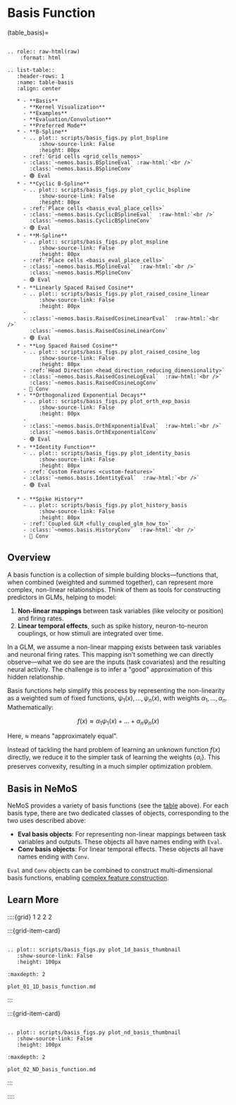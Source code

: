 # Basis Function

(table_basis)=
```{eval-rst}

.. role:: raw-html(raw)
    :format: html
    
.. list-table::
   :header-rows: 1
   :name: table-basis
   :align: center

   * - **Basis**
     - **Kernel Visualization**
     - **Examples**
     - **Evaluation/Convolution**
     - **Preferred Mode**
   * - **B-Spline**
     - .. plot:: scripts/basis_figs.py plot_bspline
          :show-source-link: False
          :height: 80px
     - :ref:`Grid cells <grid_cells_nemos>`
     - :class:`~nemos.basis.BSplineEval` :raw-html:`<br />`
       :class:`~nemos.basis.BSplineConv`
     - 🟢 Eval
   * - **Cyclic B-Spline**
     - .. plot:: scripts/basis_figs.py plot_cyclic_bspline
          :show-source-link: False
          :height: 80px
     - :ref:`Place cells <basis_eval_place_cells>`
     - :class:`~nemos.basis.CyclicBSplineEval`  :raw-html:`<br />`
       :class:`~nemos.basis.CyclicBSplineConv`
     - 🟢 Eval
   * - **M-Spline**
     - .. plot:: scripts/basis_figs.py plot_mspline
          :show-source-link: False
          :height: 80px
     - :ref:`Place cells <basis_eval_place_cells>`
     - :class:`~nemos.basis.MSplineEval`  :raw-html:`<br />`
       :class:`~nemos.basis.MSplineConv`
     - 🟢 Eval
   * - **Linearly Spaced Raised Cosine**
     - .. plot:: scripts/basis_figs.py plot_raised_cosine_linear
          :show-source-link: False
          :height: 80px
     - 
     - :class:`~nemos.basis.RaisedCosineLinearEval`  :raw-html:`<br />`
       :class:`~nemos.basis.RaisedCosineLinearConv`
     - 🟢 Eval
   * - **Log Spaced Raised Cosine**
     - .. plot:: scripts/basis_figs.py plot_raised_cosine_log
          :show-source-link: False
          :height: 80px
     - :ref:`Head Direction <head_direction_reducing_dimensionality>`
     - :class:`~nemos.basis.RaisedCosineLogEval`  :raw-html:`<br />`
       :class:`~nemos.basis.RaisedCosineLogConv`
     - 🔵 Conv
   * - **Orthogonalized Exponential Decays**
     - .. plot:: scripts/basis_figs.py plot_orth_exp_basis
          :show-source-link: False
          :height: 80px
     - 
     - :class:`~nemos.basis.OrthExponentialEval`  :raw-html:`<br />`
       :class:`~nemos.basis.OrthExponentialConv`
     - 🟢 Eval
   * - **Identity Function**
     - .. plot:: scripts/basis_figs.py plot_identity_basis
          :show-source-link: False
          :height: 80px
     - :ref:`Custom Features <custom-features>`
     - :class:`~nemos.basis.IdentityEval`  :raw-html:`<br />`
     - 🟢 Eval
     
   * - **Spike History**
     - .. plot:: scripts/basis_figs.py plot_history_basis
          :show-source-link: False
          :height: 80px
     - :ref:`Coupled GLM <fully_coupled_glm_how_to>`
     - :class:`~nemos.basis.HistoryConv`  :raw-html:`<br />`
     - 🔵 Conv
```

## Overview

A basis function is a collection of simple building blocks—functions that, when combined (weighted and summed together), can represent more complex, non-linear relationships. Think of them as tools for constructing predictors in GLMs, helping to model:

1. **Non-linear mappings** between task variables (like velocity or position) and firing rates.
2. **Linear temporal effects**, such as spike history, neuron-to-neuron couplings, or how stimuli are integrated over time.

In a GLM, we assume a non-linear mapping exists between task variables and neuronal firing rates. This mapping isn’t something we can directly observe—what we do see are the inputs (task covariates) and the resulting neural activity. The challenge is to infer a "good" approximation of this hidden relationship.

Basis functions help simplify this process by representing the non-linearity as a weighted sum of fixed functions, $\psi_1(x), \dots, \psi_n(x)$, with weights $\alpha_1, \dots, \alpha_n$. Mathematically:

$$
f(x) \approx \alpha_1 \psi_1(x) + \dots + \alpha_n \psi_n(x)
$$

Here, $\approx$ means "approximately equal". 

Instead of tackling the hard problem of learning an unknown function $f(x)$ directly, we reduce it to the simpler task of learning the weights $\{\alpha_i\}$. This preserves convexity, resulting in a much simpler optimization problem.


## Basis in NeMoS

NeMoS provides a variety of basis functions (see the [table](table_basis) above). For each basis type, there are two dedicated classes of objects, corresponding to the two uses described above:

- **Eval basis objects**: For representing non-linear mappings between task variables and outputs. These objects all have names ending with `Eval`.
- **Conv basis objects**: For linear temporal effects. These objects all have names ending with `Conv`.

`Eval` and `Conv` objects can be combined to construct multi-dimensional basis functions, enabling [complex feature construction](composing_basis_function).

## Learn More

::::{grid} 1 2 2 2

:::{grid-item-card}

```{eval-rst}

.. plot:: scripts/basis_figs.py plot_1d_basis_thumbnail
   :show-source-link: False
   :height: 100px
```

```{toctree}
:maxdepth: 2

plot_01_1D_basis_function.md
```
:::

:::{grid-item-card}

```{eval-rst}

.. plot:: scripts/basis_figs.py plot_nd_basis_thumbnail
   :show-source-link: False
   :height: 100px
```

```{toctree}
:maxdepth: 2

plot_02_ND_basis_function.md
```
:::

::::
